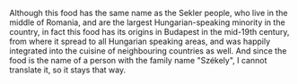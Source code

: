 Although this food has the same name as the Sekler people, who live in the middle of Romania, and are the largest Hungarian-speaking minority in the country, in fact this food has its origins in Budapest in the mid-19th century, from where it spread to all Hungarian speaking areas, and was happily integrated into the cuisine of neighbouring countries as well. And since the food is the name of a person with the family name "Székely", I cannot translate it, so it stays that way.